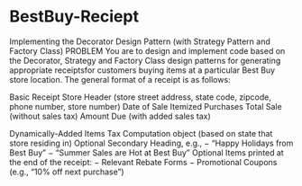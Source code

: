 # BestBuy-Reciept
Implementing the Decorator Design Pattern (with Strategy Pattern and Factory Class)
PROBLEM
You are to design and implement code based on the Decorator, Strategy and Factory Class design patterns
for generating appropriate receiptsfor customers buying items at a particular Best Buy store location. The
general format of a receipt is as follows:

Basic Receipt
Store Header (store street address, state code, zipcode, phone number, store number)
Date of Sale
Itemized Purchases
Total Sale (without sales tax)
Amount Due (with added sales tax)


Dynamically-Added Items
Tax Computation object (based on state that store residing in)
Optional Secondary Heading, e.g.,
− “Happy Holidays from Best Buy”
− “Summer Sales are Hot at Best Buy”
Optional Items printed at the end of the receipt:
− Relevant Rebate Forms
− Promotional Coupons (e.g., “10% off next purchase”)
